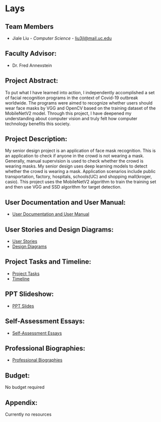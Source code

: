 
# Lays

## Team Members
*  Jiale Liu - *Computer Science*  - liu3jl@mail.uc.edu

## Faculty Advisor:
*  Dr. Fred Annexstein

## Project Abstract:
To put what I have learned into action, I independently accomplished a set of facial recognition programs in the context of Covid-19 outbreak worldwide. The programs were aimed to recognize whether users should wear face masks by VGG and OpenCV based on the training dataset of the MobileNetV2 model. Through this project, I have deepened my understanding about computer vision and truly felt how computer technology benefits this society.

## Project Description:
My senior design project is an application of face mask recognition. This is an application to check if anyone in the crowd is not wearing a mask. Generally, manual supervision is used to check whether the crowd is wearing masks. My senior design uses deep learning models to detect whether the crowd is wearing a mask. Application scenarios include public transportation, factory, hospitals, schools(UC) and shopping mall(kroger, casio). This project uses the MobileNetV2 algorithm to train the training set and then use VGG and SSD algorithm for target detection.

## User Documentation and User Manual:
* [User Documentation and User Manual](https://github.com/Layljl0615/CS5001-Senior-Design/blob/master/User%20Stories.md)

## User Stories and Design Diagrams:
* [User Stories](https://github.com/Layljl0615/CS5001-Senior-Design/blob/master/User%20Stories.md)
* [Design Diagrams](https://github.com/Layljl0615/CS5001-Senior-Design/tree/master/Design_Diagram)

## Project Tasks and Timeline:
* [Project Tasks](https://github.com/Layljl0615/CS5001-Senior-Design/blob/master/Tasklist.md)
* [Timeline](https://github.com/Layljl0615/CS5001-Senior-Design/blob/master/Milestone%2CTimeline%2CMatrix.pdf)

## PPT Slideshow:
* [PPT Slides](https://github.com/Layljl0615/CS5001-Senior-Design/blob/master/SD%20Presentation.pdf)

## Self-Assessment Essays:
* [Self-Assessment Essays](https://github.com/Layljl0615/CS5001-Senior-Design/blob/master/Self-Assessment-Essays.md)

## Professional Biographies:
* [Professional Biographies](https://github.com/Layljl0615/CS5001-Senior-Design/blob/master/Professional%20Biography.md)

## Budget:
No budget required

## Appendix:
Currently no resources


